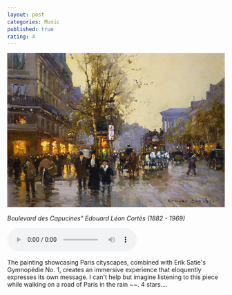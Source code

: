 ```yaml
---
layout: post
categories: Music
published: true
rating: 4
---
```


![alt text](../asset/images/paris1.jpg "Title")

*Boulevard des Capucines" Edouard Léon Cortès (1882 - 1969)*


 <audio controls><source src="https://vmirror.imslp.org/files/imglnks/usimg/0/05/IMSLP849066-PMLP4215-luis-kolodin-plays-satie-s-gymnop%C3%A9die-no.1.mp3" type="audio/mpeg">Your browser does not support the audio tag.</audio>

The painting showcasing Paris cityscapes, combined with Erik Satie's Gymnopédie No. 1, creates an immersive experience that eloquently expresses its own message. I can't help but imagine listening to this piece while walking on a road of Paris in the rain ~~. 4 stars....